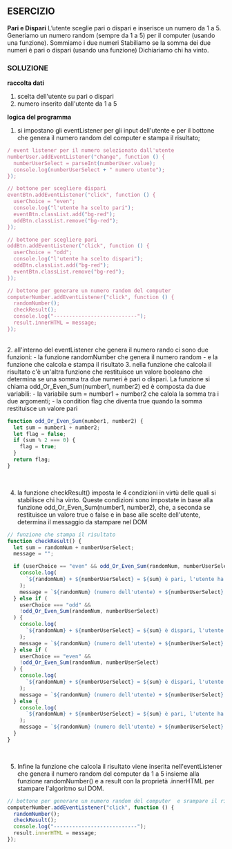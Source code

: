 ## ESERCIZIO

**Pari e Dispari**
L’utente sceglie pari o dispari e inserisce un numero da 1 a 5.
Generiamo un numero random (sempre da 1 a 5) per il computer (usando una funzione).
Sommiamo i due numeri
Stabiliamo se la somma dei due numeri è pari o dispari (usando una funzione)
Dichiariamo chi ha vinto.

### SOLUZIONE

**raccolta dati**

1. scelta dell'utente su pari o dispari
2. numero inserito dall'utente da 1 a 5

**logica del programma**

1. si impostano gli eventListener per gli input dell'utente e per il bottone che genera il numero random del computer e stampa il risultato;

```javascript
/ event listener per il numero selezionato dall'utente
numberUser.addEventListener("change", function () {
  numberUserSelect = parseInt(numberUser.value);
  console.log(numberUserSelect + " numero utente");
});

// bottone per scegliere dispari
eventBtn.addEventListener("click", function () {
  userChoice = "even";
  console.log("l'utente ha scelto pari");
  eventBtn.classList.add("bg-red");
  oddBtn.classList.remove("bg-red");
});

// bottone per scegliere pari
oddBtn.addEventListener("click", function () {
  userChoice = "odd";
  console.log("l'utente ha scelto dispari");
  oddBtn.classList.add("bg-red");
  eventBtn.classList.remove("bg-red");
});

// bottone per generare un numero random del computer
computerNumber.addEventListener("click", function () {
  randomNumber();
  checkResult();
  console.log("---------------------------");
  result.innerHTML = message;
});
```
<br>
2. all'interno del eventListener che genera il numero rando ci sono due funzioni:
    - la funzione randomNumber che genera il numero random
    - e la funzione che calcola e stampa il risultato
3. nella funzione che calcola il risultato c'è un'altra funzione che restituisce un valore booleano che determina se una somma tra due numeri è pari o dispari. La funzione si chiama odd_Or_Even_Sum(number1, number2) ed è composta da due variabili:
    - la variabile sum = number1 + number2 che calola la somma tra i due argomenti;
    - la condition flag che diventa true quando la somma restituisce un valore pari

```javascript
function odd_Or_Even_Sum(number1, number2) {
  let sum = number1 + number2;
  let flag = false;
  if (sum % 2 === 0) {
    flag = true;
  }
  return flag;
}

```
<br>

4. la funzione checkResult() imposta le 4 condizioni in virtù delle quali si stabilisce chi ha vinto. Queste condizioni sono impostate in base alla funzione odd_Or_Even_Sum(number1, number2), che, a seconda se restituisce un valore true o false e in base alle scelte dell'utente, determina il messaggio da stampare nel DOM

```javascript
// funzione che stampa il risultato
function checkResult() {
  let sum = randomNum + numberUserSelect;
  message = "";

  if (userChoice == "even" && odd_Or_Even_Sum(randomNum, numberUserSelect)) {
    console.log(
      `${randomNum} + ${numberUserSelect} = ${sum} è pari, l'utente ha vinto`
    );
    message = `${randomNum} (numero dell'utente) + ${numberUserSelect} (numero del computer) = ${sum} è pari, l'utente ha <span class="result-span">vinto</span>`;
  } else if (
    userChoice === "odd" &&
    !odd_Or_Even_Sum(randomNum, numberUserSelect)
  ) {
    console.log(
      `${randomNum} + ${numberUserSelect} = ${sum} è dispari, l'utente ha <span class="result-span">vinto</span>`
    );
    message = `${randomNum} (numero dell'utente) + ${numberUserSelect} (numero del computer) = ${sum} è dispari, l'utente ha <span class="result-span">vinto</span>`;
  } else if (
    userChoice == "even" &&
    !odd_Or_Even_Sum(randomNum, numberUserSelect)
  ) {
    console.log(
      `${randomNum} + ${numberUserSelect} = ${sum} è dispari, l'utente ha perso`
    );
    message = `${randomNum} (numero dell'utente) + ${numberUserSelect} (numero del computer) = ${sum} è dispari, l'utente ha <span class="result-span">perso</span>`;
  } else {
    console.log(
      `${randomNum} + ${numberUserSelect} = ${sum} è pari, l'utente ha perso`
    );
    message = `${randomNum} (numero dell'utente) + ${numberUserSelect} (numero del computer) = ${sum} è pari, l'utente ha <span class="result-span">perso</span>`;
  }
}
```
<br>

5. Infine la funzione che calcola il risultato viene inserita nell'eventListener che genera il numero random del computer da 1 a 5 insieme alla funzione randomNumber() e a result con la proprietà .innerHTML per stampare l'algoritmo sul DOM.

```javascript
// bottone per generare un numero random del computer  e srampare il risultato nel DOM
computerNumber.addEventListener("click", function () {
  randomNumber();
  checkResult();
  console.log("---------------------------");
  result.innerHTML = message;
});
```
